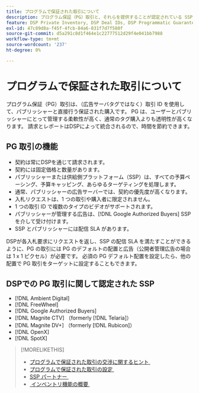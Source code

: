 ```yaml
---
title: プログラムで保証された取引について
description: プログラム保証（PG）取引と、それらを提供することが認定されている SSP について説明します。
feature: DSP Private Inventory, DSP Deal IDs, DSP Programmatic Guaranteed Deals
exl-id: 47c89d8a-f45f-4fcb-84a6-031f7d7f580f
source-git-commit: d5a291c8d1f464e1c22777512d29f4e041bb7988
workflow-type: tm+mt
source-wordcount: '237'
ht-degree: 0%

---
```


# プログラムで保証された取引について

プログラム保証（PG）取引は、（広告サーバタグではなく）取引 ID を使用して、パブリッシャーと直接行う保証された購入です。 PG は、ユーザーとパブリッシャーにとって管理する柔軟性が高く、通常のタグ購入よりも透明性が高くなります。 請求とレポートはDSPによって統合されるので、時間を節約できます。

## PG 取引の機能

* 契約は常にDSPを通じて請求されます。
* 契約には固定価格と数量があります。
* パブリッシャーまたは供給側プラットフォーム（SSP）は、すべての予算ペーシング、予算キャッピング、あらゆるターゲティングを処理します。
* 通常、パブリッシャーの広告サーバーでは、契約の優先度が高くなります。
* 入札リクエストは、1 つの取引や購入者に限定されません。
* 1 つの取引 ID で複数のタイプのビデオがサポートされます。
* パブリッシャーが管理する広告は、[!DNL Google Authorized Buyers] SSP を介して受け付けます。
* SSP とパブリッシャーには配信 SLA があります。

DSPが各入札要求にリクエストを返し、SSP の配信 SLA を満たすことができるように、PG の取引には PG のデフォルトの配置と広告（公開者管理広告の場合は 1 x 1 ピクセル）が必要です。 必須の PG デフォルト配置を設定したら、他の配置で PG 取引をターゲットに設定することもできます。

## DSPでの PG 取引に関して認定された SSP

* [!DNL Ambient Digital]
* [!DNL FreeWheel]
* [!DNL Google Authorized Buyers]
* [!DNL Magnite CTV] （formerly [!DNL Telaria]）
* [!DNL Magnite DV+] （formerly [!DNL Rubicon]）
* [!DNL OpenX]
* [!DNL SpotX]

>[!MORELIKETHIS]
>
>* [&#x200B; プログラムで保証された取引の交渉に関するヒント &#x200B;](/help/dsp/inventory/programmatic-guaranteed-tips.md)
>* [&#x200B; プログラムで保証された取引の設定 &#x200B;](programmatic-guaranteed-set-up.md)
>* [SSP パートナー &#x200B;](ssp-partners.md)
>* [&#x200B; インベントリ機能の概要 &#x200B;](inventory-overview.md)
